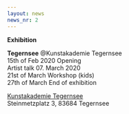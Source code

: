 ```yaml
---
layout: news
news_nr: 2
---
```

**Exhibition**

**Tegernsee** @Kunstakademie Tegernsee  
15th of Feb 2020 Opening  
Artist talk 07. March 2020  
21st of March Workshop (kids)  
27th of March End of exhibition

[Kunstakademie Tegernsee](https://www.kunstakademie-tegernsee.com/)  
Steinmetzplatz 3, 83684 Tegernsee